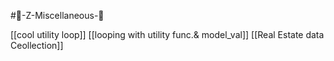 #📝-Z-Miscellaneous-📝

[[cool utility loop]] 
[[looping with utility func.& model_val]] 
[[Real Estate data Ceollection]]

